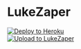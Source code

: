 # LukeZaper
[![Deploy to Heroku](https://www.herokucdn.com/deploy/button.png)](https://heroku.com/deploy)  
[![Upload to LukeZaper](http://lukewon.com/UploadButton.PNG)](http://lukezaper.herokuapp.com)  
